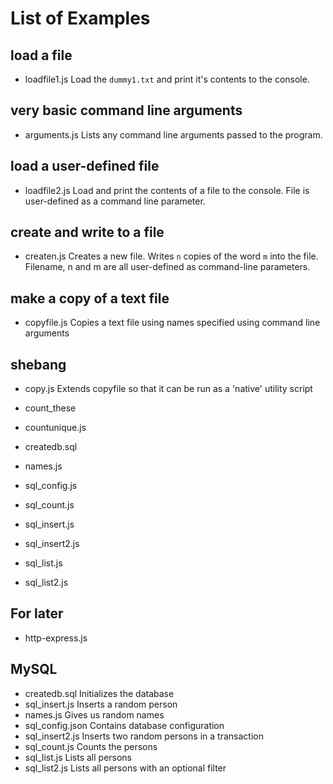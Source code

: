 # List of Examples

## load a file
* loadfile1.js
Load the `dummy1.txt` and print it's contents to the console.

## very basic command line arguments
* arguments.js
Lists any command line arguments passed to the program.

## load a user-defined file
* loadfile2.js
Load and print the contents of a file to the console.
File is user-defined as a command line parameter.

## create and write to a file
* createn.js
Creates a new file.
Writes `n` copies of the word `m` into the file.
Filename, n and m are all user-defined as command-line parameters.

## make a copy of a text file
* copyfile.js
Copies a text file using names specified using command line arguments

## shebang
* copy.js
Extends copyfile so that it can be run as a 'native' utility script



* count_these
* countunique.js

* createdb.sql

* names.js
* sql_config.js
* sql_count.js
* sql_insert.js
* sql_insert2.js
* sql_list.js
* sql_list2.js

## For later
* http-express.js

## MySQL

* createdb.sql
  Initializes the database
* sql_insert.js
  Inserts a random person
* names.js
  Gives us random names
* sql_config.json
  Contains database configuration
* sql_insert2.js
  Inserts two random persons in a transaction
* sql_count.js
  Counts the persons
* sql_list.js
  Lists all persons
* sql_list2.js
  Lists all persons with an optional filter
